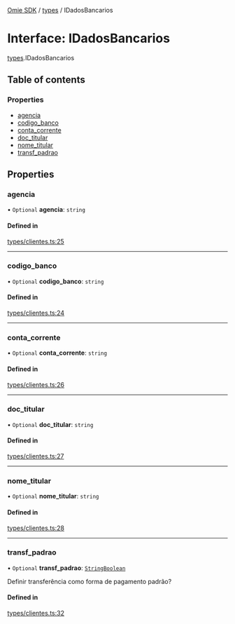 [Omie SDK](../README.md) / [types](../modules/types.md) / IDadosBancarios

# Interface: IDadosBancarios

[types](../modules/types.md).IDadosBancarios

## Table of contents

### Properties

- [agencia](types.IDadosBancarios.md#agencia)
- [codigo\_banco](types.IDadosBancarios.md#codigo_banco)
- [conta\_corrente](types.IDadosBancarios.md#conta_corrente)
- [doc\_titular](types.IDadosBancarios.md#doc_titular)
- [nome\_titular](types.IDadosBancarios.md#nome_titular)
- [transf\_padrao](types.IDadosBancarios.md#transf_padrao)

## Properties

### agencia

• `Optional` **agencia**: `string`

#### Defined in

[types/clientes.ts:25](https://github.com/lucas-bogos/omie-sdk/blob/f0ca102/src/types/clientes.ts#L25)

___

### codigo\_banco

• `Optional` **codigo\_banco**: `string`

#### Defined in

[types/clientes.ts:24](https://github.com/lucas-bogos/omie-sdk/blob/f0ca102/src/types/clientes.ts#L24)

___

### conta\_corrente

• `Optional` **conta\_corrente**: `string`

#### Defined in

[types/clientes.ts:26](https://github.com/lucas-bogos/omie-sdk/blob/f0ca102/src/types/clientes.ts#L26)

___

### doc\_titular

• `Optional` **doc\_titular**: `string`

#### Defined in

[types/clientes.ts:27](https://github.com/lucas-bogos/omie-sdk/blob/f0ca102/src/types/clientes.ts#L27)

___

### nome\_titular

• `Optional` **nome\_titular**: `string`

#### Defined in

[types/clientes.ts:28](https://github.com/lucas-bogos/omie-sdk/blob/f0ca102/src/types/clientes.ts#L28)

___

### transf\_padrao

• `Optional` **transf\_padrao**: [`StringBoolean`](../modules/types.md#stringboolean)

Definir transferência como forma de pagamento padrão?

#### Defined in

[types/clientes.ts:32](https://github.com/lucas-bogos/omie-sdk/blob/f0ca102/src/types/clientes.ts#L32)
